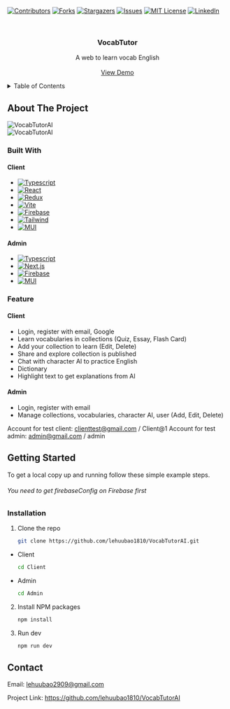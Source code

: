 <a name="readme-top"></a>

[![Contributors][contributors-shield]][contributors-url]
[![Forks][forks-shield]][forks-url]
[![Stargazers][stars-shield]][stars-url]
[![Issues][issues-shield]][issues-url]
[![MIT License][license-shield]][license-url]
[![LinkedIn][linkedin-shield]][linkedin-url]

<!-- PROJECT LOGO -->
<br />
<div align="center">
  <!-- <a href="https://github.com/lehuubao1810/Todo">
    <img src="images/logo.png" alt="Logo" width="80" height="80">
  </a> -->

<h3 align="center">VocabTutor</h3>

  <p align="center">
    A web to learn vocab English
    <br />
    <br />
    <a href="https://urfeeds.vercel.app/">View Demo</a>
  </p>
</div>

<!-- TABLE OF CONTENTS -->
<details>
  <summary>Table of Contents</summary>
  <ol>
    <li>
      <a href="#about-the-project">About The Project</a>
      <ul>
        <li><a href="#built-with">Built With</a></li>
        <!-- feature -->
        <li><a href="#feature">Feature</a></li>
      </ul>
    </li>
    <li>
      <a href="#getting-started">Getting Started</a>
      <ul>
        <li><a href="#installation">Installation</a></li>
      </ul>
    </li>
    <li><a href="#contact">Contact</a></li>
  </ol>
</details>

<!-- ABOUT THE PROJECT -->

## About The Project

<img src="https://raw.githubusercontent.com/lehuubao1810/portfolio/main/images/client.png" alt="VocabTutorAI">
<br />
<img src="https://raw.githubusercontent.com/lehuubao1810/portfolio/main/images/admin.png" alt="VocabTutorAI">

### Built With

#### Client

- [![Typescript]][Typescript-url]
- [![React][React.js]][React-url]
- [![Redux]][Redux-url]
- [![Vite]][Vite-url]
- [![Firebase]][Firebase-url]
- [![Tailwind]][Tailwind-url]
- [![MUI]][MUI-url]

#### Admin

- [![Typescript]][Typescript-url]
- [![Next.js]][Next-url]
- [![Firebase]][Firebase-url]
- [![MUI]][MUI-url]

### Feature

#### Client

- Login, register with email, Google
- Learn vocabularies in collections (Quiz, Essay, Flash Card)
- Add your collection to learn (Edit, Delete)
- Share and explore collection is published
- Chat with character AI to practice English
- Dictionary
- Highlight text to get explanations from AI

#### Admin

- Login, register with email
- Manage collections, vocabularies, character AI, user (Add, Edit, Delete)

Account for test client: clienttest@gmail.com / Client@1
Account for test admin: admin@gmail.com / admin

<!-- GETTING STARTED -->

## Getting Started

To get a local copy up and running follow these simple example steps.

<h6>
You need to get firebaseConfig on Firebase first
</h6>

### Installation

1. Clone the repo
   ```sh
   git clone https://github.com/lehuubao1810/VocabTutorAI.git
   ```
* Client
   ```sh
   cd Client
   ```
* Admin
   ```sh
   cd Admin
   ```
2. Install NPM packages
   ```sh
   npm install
   ```
3. Run dev
   ```sh
   npm run dev
   ```

<!-- CONTACT -->

## Contact

Email: lehuubao2909@gmail.com

Project Link: https://github.com/lehuubao1810/VocabTutorAI

<!-- MARKDOWN LINKS & IMAGES -->
<!-- https://www.markdownguide.org/basic-syntax/#reference-style-links -->

[contributors-shield]: https://img.shields.io/github/contributors/lehuubao1810/portfolio.svg?style=for-the-badge
[contributors-url]: https://github.com/lehuubao1810/VocabTutorAI/graphs/contributors
[forks-shield]: https://img.shields.io/github/forks/lehuubao1810/portfolio.svg?style=for-the-badge
[forks-url]: https://github.com/lehuubao1810/VocabTutorAI/network/members
[stars-shield]: https://img.shields.io/github/stars/lehuubao1810/portfolio.svg?style=for-the-badge
[stars-url]: https://github.com/lehuubao1810/VocabTutorAI/stargazers
[issues-shield]: https://img.shields.io/github/issues/lehuubao1810/portfolio.svg?style=for-the-badge
[issues-url]: https://github.com/lehuubao1810/VocabTutorAI/issues
[license-shield]: https://img.shields.io/github/license/lehuubao1810/portfolio.svg?style=for-the-badge
[license-url]: https://github.com/lehuubao1810/VocabTutorAI/blob/master/LICENSE.txt
[linkedin-shield]: https://img.shields.io/badge/-LinkedIn-black.svg?style=for-the-badge&logo=linkedin&colorB=555
[linkedin-url]: https://www.linkedin.com/in/le-huu-bao-885735215/
[product-screenshot]: images/screenshot.png
[Next.js]: https://img.shields.io/badge/next.js-000000?style=for-the-badge&logo=nextdotjs&logoColor=white
[Next-url]: https://nextjs.org/
[React.js]: https://img.shields.io/badge/React-20232A?style=for-the-badge&logo=react&logoColor=61DAFB
[React-url]: https://reactjs.org/
[Firebase]: https://img.shields.io/badge/Firebase-FFCA28?style=for-the-badge&logo=firebase&logoColor=black
[Firebase-url]: https://firebase.google.com/
[MongoDB]: https://img.shields.io/badge/MongoDB-%234ea94b.svg?style=for-the-badge&logo=mongodb&logoColor=white
[MongoDB-url]: https://www.mongodb.com/
[NodeJS]: https://img.shields.io/badge/node.js-6DA55F?style=for-the-badge&logo=node.js&logoColor=white
[NodeJS-url]: https://nodejs.org/
[Vite]: https://img.shields.io/badge/vite-%23646CFF.svg?style=for-the-badge&logo=vite&logoColor=white
[Vite-url]: https://vitejs.dev/
[Express.js]: https://img.shields.io/badge/express.js-%23404d59.svg?style=for-the-badge&logo=express&logoColor=%2361DAFB
[Express.js-url]: https://expressjs.com/
[MUI]: https://img.shields.io/badge/MUI-%230081CB.svg?style=for-the-badge&logo=mui&logoColor=white
[MUI-url]: https://mui.com/material-ui/
[ElasticSearch]: https://img.shields.io/badge/-ElasticSearch-005571?style=for-the-badge&logo=elasticsearch
[ElasticSearch-url]: https://www.elastic.co/
[Tailwind]: https://img.shields.io/badge/tailwindcss-%2338B2AC.svg?style=for-the-badge&logo=tailwind-css&logoColor=white
[Tailwind-url]: https://tailwindcss.com/docs/installation
[Redux]: https://img.shields.io/badge/redux-%23593d88.svg?style=for-the-badge&logo=redux&logoColor=white
[Redux-url]: https://redux-toolkit.js.org/
[TypeScript]: https://img.shields.io/badge/typescript-%23007ACC.svg?style=for-the-badge&logo=typescript&logoColor=white
[TypeScript-url]: https://www.typescriptlang.org/
